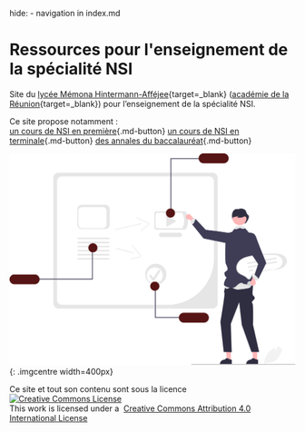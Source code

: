 hide: - navigation  in index.md

# Ressources pour l'enseignement de la spécialité NSI

Site du [lycée Mémona Hintermann-Afféjee](http://lycee-hintermann.ac-reunion.fr/){target=_blank} ([académie de la Réunion](https://www.ac-reunion.fr){target=_blank}) pour l’enseignement de la spécialité NSI. 

Ce site propose notamment :  
[un cours de NSI en première](Premiere/progression.md){.md-button} [un cours de NSI en terminale](Terminale/progression.md){.md-button} [des annales du baccalauréat](index_annales.md){.md-button}

![illustration accueil](./images/home.svg){: .imgcentre width=400px}



<div class="centre">Ce site et tout son contenu sont sous la licence</div>
<div class="centre"><a rel="license" href="http://creativecommons.org/licenses/by/4.0/" target=_blank><img alt="Creative Commons License" style="border-width:0" src="https://i.creativecommons.org/l/by/4.0/88x31.png" /></a></div>
<div class="centre">This work is licensed under a &nbsp;<a rel="license" href="http://creativecommons.org/licenses/by/4.0/">Creative Commons Attribution 4.0 International License</a></div>
